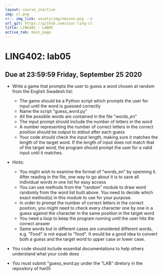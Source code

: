```yaml
---
layout: course_inactive
img: cl.png
<!-- img_link: assets/img/neuron.png -->
url_git: https://github.com/uiuc-ling-cl
title: LING402 - LAB05
active_tab: main_page 
---
```


# LING402: lab05
## Due at 23:59:59 Friday, September 25 2020

* Write a game that prompts the user to guess a word chosen at random from the English Swadesh list:
	* The game should be a Python script which prompts the user for input until the word is guessed correctly
	* Name the script "guess_word.py"
	* All the possible words are contained in the file "words_en"
	* The input prompt should include the number of letters in the word
	* A number representing the number of correct letters in the correct position should be output to stdout after each guess
	* Your code should check the input length, making sure it matches the length of the target word. If the length of input does not match that of the target word, the program should prompt the user for a valid input until it matches.

* Hints:
	* You might wish to examine the format of "words_en" by openning it. After reading in the file, one way to go about it is to save all individual words in one list for easy access
	* You can use methods from the "random" module to draw word randomly from the word list built above. You need to decide which exact method(s) in this module to use for your purpose.
	* In order to prompt the number of correct letters in the correct position, you might need to check every character one by one in a guess against the character in the same position in the target word
	* You need a loop to keep the program running until the user hits the correct answer 
	* Same words but in different cases are considered different words, e.g. "Food" is not equal to "food". It would be a good idea to convert both a guess and the target word to upper case or lower case.

* You code should include essential documentations to help others understand what your code does

* You must submit "guess_word.py under the "LAB" diretory in the repository of hw05